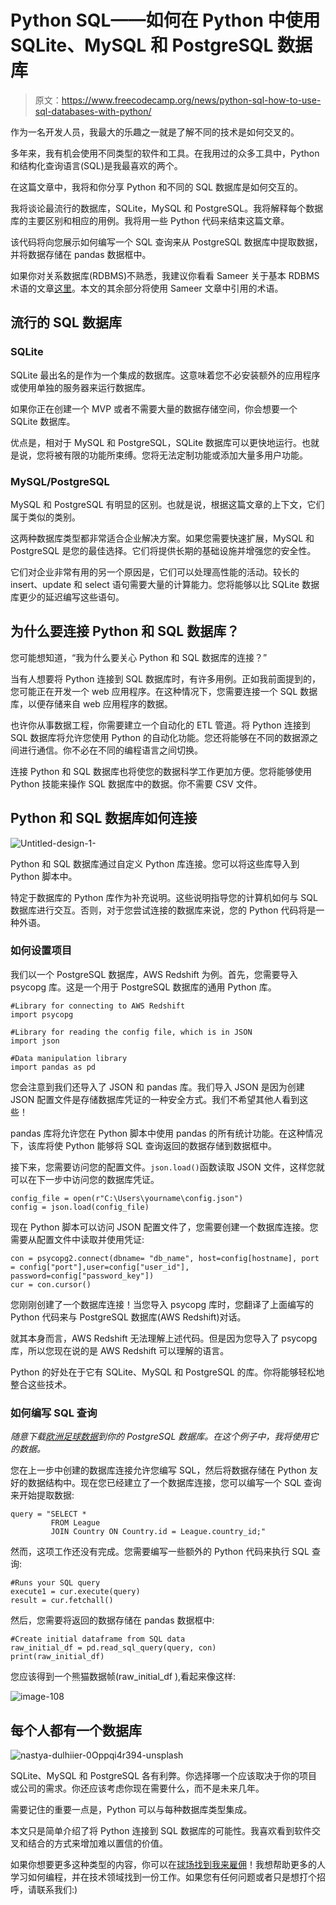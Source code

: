 # Python SQL——如何在 Python 中使用 SQLite、MySQL 和 PostgreSQL 数据库

> 原文：<https://www.freecodecamp.org/news/python-sql-how-to-use-sql-databases-with-python/>

作为一名开发人员，我最大的乐趣之一就是了解不同的技术是如何交叉的。

多年来，我有机会使用不同类型的软件和工具。在我用过的众多工具中，Python 和结构化查询语言(SQL)是我最喜欢的两个。

在这篇文章中，我将和你分享 Python 和不同的 SQL 数据库是如何交互的。

我将谈论最流行的数据库，SQLite，MySQL 和 PostgreSQL。我将解释每个数据库的主要区别和相应的用例。我将用一些 Python 代码来结束这篇文章。

该代码将向您展示如何编写一个 SQL 查询来从 PostgreSQL 数据库中提取数据，并将数据存储在 pandas 数据框中。

如果你对关系数据库(RDBMS)不熟悉，我建议你看看 Sameer 关于基本 RDBMS 术语的文章[这里](https://www.freecodecamp.org/news/sql-and-databases-explained-in-plain-english/)。本文的其余部分将使用 Sameer 文章中引用的术语。

## 流行的 SQL 数据库

### SQLite

SQLite 最出名的是作为一个集成的数据库。这意味着您不必安装额外的应用程序或使用单独的服务器来运行数据库。

如果你正在创建一个 MVP 或者不需要大量的数据存储空间，你会想要一个 SQLite 数据库。

优点是，相对于 MySQL 和 PostgreSQL，SQLite 数据库可以更快地运行。也就是说，您将被有限的功能所束缚。您将无法定制功能或添加大量多用户功能。

### MySQL/PostgreSQL

MySQL 和 PostgreSQL 有明显的区别。也就是说，根据这篇文章的上下文，它们属于类似的类别。

这两种数据库类型都非常适合企业解决方案。如果您需要快速扩展，MySQL 和 PostgreSQL 是您的最佳选择。它们将提供长期的基础设施并增强您的安全性。

它们对企业非常有用的另一个原因是，它们可以处理高性能的活动。较长的 insert、update 和 select 语句需要大量的计算能力。您将能够以比 SQLite 数据库更少的延迟编写这些语句。

## 为什么要连接 Python 和 SQL 数据库？

您可能想知道，“我为什么要关心 Python 和 SQL 数据库的连接？”

当有人想要将 Python 连接到 SQL 数据库时，有许多用例。正如我前面提到的，您可能正在开发一个 web 应用程序。在这种情况下，您需要连接一个 SQL 数据库，以便存储来自 web 应用程序的数据。

也许你从事数据工程，你需要建立一个自动化的 ETL 管道。将 Python 连接到 SQL 数据库将允许您使用 Python 的自动化功能。您还将能够在不同的数据源之间进行通信。你不必在不同的编程语言之间切换。

连接 Python 和 SQL 数据库也将使您的数据科学工作更加方便。您将能够使用 Python 技能来操作 SQL 数据库中的数据。你不需要 CSV 文件。

## Python 和 SQL 数据库如何连接

![Untitled-design-1-](img/4691b82e0cc57124c94f567d70545927.png)

Python 和 SQL 数据库通过自定义 Python 库连接。您可以将这些库导入到 Python 脚本中。

特定于数据库的 Python 库作为补充说明。这些说明指导您的计算机如何与 SQL 数据库进行交互。否则，对于您尝试连接的数据库来说，您的 Python 代码将是一种外语。

### 如何设置项目

我们以一个 PostgreSQL 数据库，AWS Redshift 为例。首先，您需要导入 psycopg 库。这是一个用于 PostgreSQL 数据库的通用 Python 库。

```
#Library for connecting to AWS Redshift
import psycopg

#Library for reading the config file, which is in JSON
import json

#Data manipulation library
import pandas as pd
```

您会注意到我们还导入了 JSON 和 pandas 库。我们导入 JSON 是因为创建 JSON 配置文件是存储数据库凭证的一种安全方式。我们不希望其他人看到这些！

pandas 库将允许您在 Python 脚本中使用 pandas 的所有统计功能。在这种情况下，该库将使 Python 能够将 SQL 查询返回的数据存储到数据框中。

接下来，您需要访问您的配置文件。`json.load()`函数读取 JSON 文件，这样您就可以在下一步中访问您的数据库凭证。

```
config_file = open(r"C:\Users\yourname\config.json")
config = json.load(config_file) 
```

现在 Python 脚本可以访问 JSON 配置文件了，您需要创建一个数据库连接。您需要从配置文件中读取并使用凭证:

```
con = psycopg2.connect(dbname= "db_name", host=config[hostname], port = config["port"],user=config["user_id"], password=config["password_key"])
cur = con.cursor()
```

您刚刚创建了一个数据库连接！当您导入 psycopg 库时，您翻译了上面编写的 Python 代码来与 PostgreSQL 数据库(AWS Redshift)对话。

就其本身而言，AWS Redshift 无法理解上述代码。但是因为您导入了 psycopg 库，所以您现在说的是 AWS Redshift 可以理解的语言。

Python 的好处在于它有 SQLite、MySQL 和 PostgreSQL 的库。你将能够轻松地整合这些技术。

### 如何编写 SQL 查询

*随意下载[欧洲足球数据](https://www.kaggle.com/hugomathien/soccer)到你的 PostgreSQL 数据库。在这个例子中，我将使用它的数据。*

您在上一步中创建的数据库连接允许您编写 SQL，然后将数据存储在 Python 友好的数据结构中。现在您已经建立了一个数据库连接，您可以编写一个 SQL 查询来开始提取数据:

```
query = "SELECT *
         FROM League
         JOIN Country ON Country.id = League.country_id;"
```

然而，这项工作还没有完成。您需要编写一些额外的 Python 代码来执行 SQL 查询:

```
#Runs your SQL query
execute1 = cur.execute(query)
result = cur.fetchall()
```

然后，您需要将返回的数据存储在 pandas 数据框中:

```
#Create initial dataframe from SQL data
raw_initial_df = pd.read_sql_query(query, con)
print(raw_initial_df)
```

您应该得到一个熊猫数据帧(raw_initial_df ),看起来像这样:

![image-108](img/369cbadc249a7ed5222d85a8a46cd3d3.png)

## 每个人都有一个数据库

![nastya-dulhiier-0Oppqi4r394-unsplash](img/5bc2f99a240985d9b357254c6c2ce601.png)

SQLite、MySQL 和 PostgreSQL 各有利弊。你选择哪一个应该取决于你的项目或公司的需求。你还应该考虑你现在需要什么，而不是未来几年。

需要记住的重要一点是，Python 可以与每种数据库类型集成。

本文只是简单介绍了将 Python 连接到 SQL 数据库的可能性。我喜欢看到软件交叉和结合的方式来增加难以置信的价值。

如果你想要更多这种类型的内容，你可以在[球场找到我来雇佣](https://coursetohire.com/)！我想帮助更多的人学习如何编程，并在技术领域找到一份工作。如果您有任何问题或者只是想打个招呼，请联系我们:)